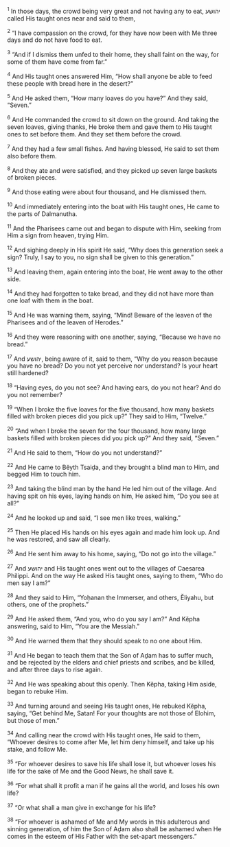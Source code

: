 <sup>1</sup> In those days, the crowd being very great and not having any to eat, יהושע called His taught ones near and said to them,

<sup>2</sup> “I have compassion on the crowd, for they have now been with Me three days and do not have food to eat.

<sup>3</sup> “And if I dismiss them unfed to their home, they shall faint on the way, for some of them have come from far.”

<sup>4</sup> And His taught ones answered Him, “How shall anyone be able to feed these people with bread here in the desert?”

<sup>5</sup> And He asked them, “How many loaves do you have?” And they said, “Seven.”

<sup>6</sup> And He commanded the crowd to sit down on the ground. And taking the seven loaves, giving thanks, He broke them and gave them to His taught ones to set before them. And they set them before the crowd.

<sup>7</sup> And they had a few small fishes. And having blessed, He said to set them also before them.

<sup>8</sup> And they ate and were satisfied, and they picked up seven large baskets of broken pieces.

<sup>9</sup> And those eating were about four thousand, and He dismissed them.

<sup>10</sup> And immediately entering into the boat with His taught ones, He came to the parts of Dalmanutha.

<sup>11</sup> And the Pharisees came out and began to dispute with Him, seeking from Him a sign from heaven, trying Him.

<sup>12</sup> And sighing deeply in His spirit He said, “Why does this generation seek a sign? Truly, I say to you, no sign shall be given to this generation.”

<sup>13</sup> And leaving them, again entering into the boat, He went away to the other side.

<sup>14</sup> And they had forgotten to take bread, and they did not have more than one loaf with them in the boat.

<sup>15</sup> And He was warning them, saying, “Mind! Beware of the leaven of the Pharisees and of the leaven of Herodes.”

<sup>16</sup> And they were reasoning with one another, saying, “Because we have no bread.”

<sup>17</sup> And יהושע, being aware of it, said to them, “Why do you reason because you have no bread? Do you not yet perceive nor understand? Is your heart still hardened?

<sup>18</sup> “Having eyes, do you not see? And having ears, do you not hear? And do you not remember?

<sup>19</sup> “When I broke the five loaves for the five thousand, how many baskets filled with broken pieces did you pick up?” They said to Him, “Twelve.”

<sup>20</sup> “And when I broke the seven for the four thousand, how many large baskets filled with broken pieces did you pick up?” And they said, “Seven.”

<sup>21</sup> And He said to them, “How do you not understand?”

<sup>22</sup> And He came to Bĕyth Tsaiḏa, and they brought a blind man to Him, and begged Him to touch him.

<sup>23</sup> And taking the blind man by the hand He led him out of the village. And having spit on his eyes, laying hands on him, He asked him, “Do you see at all?”

<sup>24</sup> And he looked up and said, “I see men like trees, walking.”

<sup>25</sup> Then He placed His hands on his eyes again and made him look up. And he was restored, and saw all clearly.

<sup>26</sup> And He sent him away to his home, saying, “Do not go into the village.”

<sup>27</sup> And יהושע and His taught ones went out to the villages of Caesarea Philippi. And on the way He asked His taught ones, saying to them, “Who do men say I am?”

<sup>28</sup> And they said to Him, “Yoḥanan the Immerser, and others, Ĕliyahu, but others, one of the prophets.”

<sup>29</sup> And He asked them, “And you, who do you say I am?” And Kĕpha answering, said to Him, “You are the Messiah.”

<sup>30</sup> And He warned them that they should speak to no one about Him.

<sup>31</sup> And He began to teach them that the Son of Aḏam has to suffer much, and be rejected by the elders and chief priests and scribes, and be killed, and after three days to rise again.

<sup>32</sup> And He was speaking about this openly. Then Kĕpha, taking Him aside, began to rebuke Him.

<sup>33</sup> And turning around and seeing His taught ones, He rebuked Kĕpha, saying, “Get behind Me, Satan! For your thoughts are not those of Elohim, but those of men.”

<sup>34</sup> And calling near the crowd with His taught ones, He said to them, “Whoever desires to come after Me, let him deny himself, and take up his stake, and follow Me.

<sup>35</sup> “For whoever desires to save his life shall lose it, but whoever loses his life for the sake of Me and the Good News, he shall save it.

<sup>36</sup> “For what shall it profit a man if he gains all the world, and loses his own life?

<sup>37</sup> “Or what shall a man give in exchange for his life?

<sup>38</sup> “For whoever is ashamed of Me and My words in this adulterous and sinning generation, of him the Son of Aḏam also shall be ashamed when He comes in the esteem of His Father with the set-apart messengers.”

